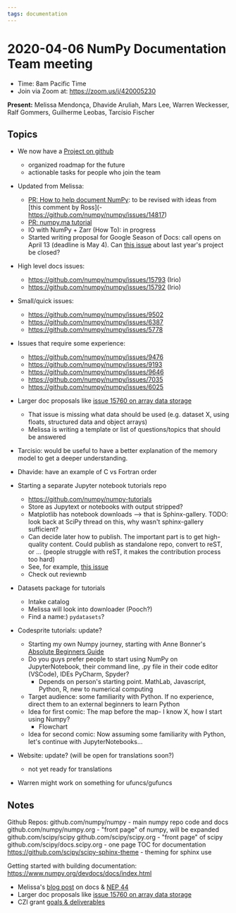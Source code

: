 ```yaml
---
tags: documentation
---
```


# 2020-04-06 NumPy Documentation Team meeting

- Time: 8am Pacific Time
- Join via Zoom at: https://zoom.us/j/420005230

**Present:** Melissa Mendonça, Dhavide Aruliah, Mars Lee, Warren Weckesser, Ralf Gommers, Guilherme Leobas, Tarcísio Fischer

## Topics

- We now have a [Project on github](https://github.com/orgs/numpy/projects/2)
    - organized roadmap for the future
    - actionable tasks for people who join the team

- Updated from Melissa:
    - [PR: How to help document NumPy](https://github.com/numpy/numpy/pull/15908): to be revised with ideas from [this comment by Ross](- https://github.com/numpy/numpy/issues/14817)
    - [PR: numpy.ma tutorial](https://github.com/numpy/numpy/pull/15791)
    - IO with NumPy + Zarr (How To): in progress
    - Started writing proposal for Google Season of Docs: call opens on April 13 (deadline is May 4). Can [this issue](https://github.com/numpy/numpy/issues/14473) about last year's project be closed?

- High level docs issues:
    - https://github.com/numpy/numpy/issues/15793 (Irio)
    - https://github.com/numpy/numpy/issues/15792 (Irio)

- Small/quick issues:
    - https://github.com/numpy/numpy/issues/9502
    - https://github.com/numpy/numpy/issues/6387
    - https://github.com/numpy/numpy/issues/5778

- Issues that require some experience:
    - https://github.com/numpy/numpy/issues/9476
    - https://github.com/numpy/numpy/issues/9193
    - https://github.com/numpy/numpy/issues/9646
    - https://github.com/numpy/numpy/issues/7035
    - https://github.com/numpy/numpy/issues/6025

- Larger doc proposals like [issue 15760 on array data storage](https://github.com/numpy/numpy/issues/15760)
  - That issue is missing what data should be used (e.g. dataset X, using floats, structured data and object arrays)
  - Melissa is writing a template or list of questions/topics that should be answered

- Tarcisio: would be useful to have a better explanation of the memory model to get a deeper understanding.

- Dhavide: have an example of C vs Fortran order

- Starting a separate Jupyter notebook tutorials repo
  - https://github.com/numpy/numpy-tutorials
  - Store as Jupytext or notebooks with output stripped?
  - Matplotlib has notebook downloads --> that is Sphinx-gallery. TODO: look back at SciPy thread on this, why wasn't sphinx-gallery sufficient?
  - Can decide later how to publish. The important part is to get high-quality content. Could publish as standalone repo, convert to reST, or ... (people struggle with reST, it makes the contribution process too hard)
  - See, for example, [this issue](https://github.com/numpy/numpy/issues/14690)
  - Check out reviewnb

- Datasets package for tutorials
    - Intake catalog
    - Melissa will look into downloader (Pooch?)
    - Find a name:) `pydatasets`?

- Codesprite tutorials: update?
    - Starting my own Numpy journey, starting with Anne Bonner's [Absolute Beginners Guide](https://numpy.org/devdocs/user/absolute_beginners.html)
    - Do you guys prefer people to start using NumPy on JupyterNotebook, their command line, .py file in their code editor (VSCode), IDEs PyCharm, Spyder?
        - Depends on person's starting point. MathLab, Javascript, Python, R, new to numerical computing
    - Target audience: some familiarity with Python. If no experience, direct them to an external beginners to learn Python
    - Idea for first comic: The map before the map- I know X, how I start using Numpy?
        - Flowchart
    - Idea for second comic: Now assuming some familiarity with Python, let's continue with JupyterNotebooks...

- Website: update? (will be open for translations soon?)
    - not yet ready for translations

- Warren might work on something for ufuncs/gufuncs

## Notes

Github Repos:
github.com/numpy/numpy - main numpy repo code and docs
github.com/numpy/numpy.org - "front page" of numpy, will be expanded
github.com/scipy/scipy
github.com/scipy/scipy.org - "front page" of scipy
github.com/scipy/docs.scipy.org - one page TOC for documentation
https://github.com/scipy/scipy-sphinx-theme - theming for sphinx use

Getting started with building documentation: https://www.numpy.org/devdocs/docs/index.html

- Melissa's [blog post](https://labs.quansight.org/blog/2020/03/documentation-as-a-way-to-build-community/) on docs & [NEP 44](https://numpy.org/neps/nep-0044-restructuring-numpy-docs.html)
- Larger doc proposals like [issue 15760 on array data storage](https://github.com/numpy/numpy/issues/15760)
- CZI grant [goals & deliverables](https://figshare.com/articles/Proposal_NumPy_OpenBLAS_for_Chan_Zuckerberg_Initiative_EOSS_2019_round_1/10302167)
